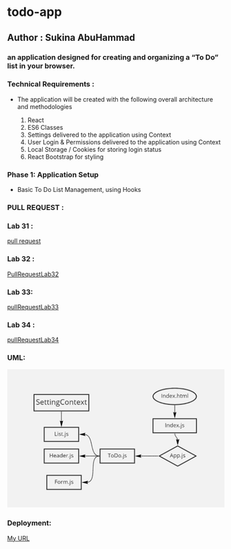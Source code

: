 # todo-app

## Author : Sukina AbuHammad

### an application designed for creating and organizing a “To Do” list in your browser.

### Technical Requirements :
  * The application will be created with the following overall architecture and methodologies

     1. React
     2. ES6 Classes
     3. Settings delivered to the application using Context
     4. User Login & Permissions delivered to the application using Context
     5. Local Storage / Cookies for storing login status
     6. React Bootstrap for styling

### Phase 1: Application Setup 
  * Basic To Do List Management, using Hooks

### PULL REQUEST :
  ### Lab 31 :
  [pull request](https://github.com/Sukina12/todo-app/pull/6)
  
  ### Lab 32 :
  [PullRequestLab32](https://github.com/Sukina12/todo-app/pull/3)
  
  ### Lab 33:
  [pullRequestLab33](https://github.com/Sukina12/todo-app/pull/6)
  
  ### Lab 34 :
  [pullRequestLab34](https://github.com/Sukina12/todo-app/pull/7)

### UML:
![UML](UML.PNG)

### Deployment:
[My URL](https://todo-app-sukina.netlify.app/)


